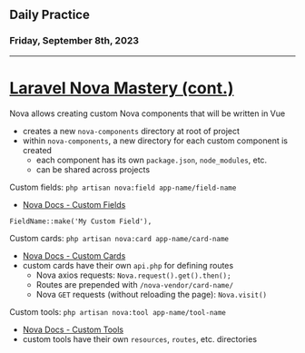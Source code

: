 ## Daily Practice
### Friday, September 8th, 2023
---


# [Laravel Nova Mastery (cont.)](https://laracasts.com/series/laravel-nova-mastery-2023-edition) 


Nova allows creating custom Nova components that will be written in Vue  
- creates a new `nova-components` directory at root of project
- within `nova-components`, a new directory for each custom component is created
   * each component has its own `package.json`, `node_modules`, etc.
   * can be shared across projects

Custom fields: `php artisan nova:field app-name/field-name`
- [Nova Docs - Custom Fields](https://nova.laravel.com/docs/customization/fields.html)
```
FieldName::make('My Custom Field'),
```

Custom cards: `php artisan nova:card app-name/card-name`
- [Nova Docs - Custom Cards](https://nova.laravel.com/docs/customization/cards.html)
- custom cards have their own `api.php` for defining routes
   * Nova axios requests: `Nova.request().get().then();`
   * Routes are prepended with `/nova-vendor/card-name/`
   * Nova `GET` requests (without reloading the page): `Nova.visit()`

Custom tools: `php artisan nova:tool app-name/tool-name`
- [Nova Docs - Custom Tools](https://nova.laravel.com/docs/customization/tools.html)
- custom tools have their own `resources`, `routes`, etc. directories